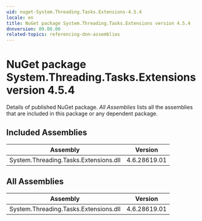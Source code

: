 ```yaml
---
uid: nuget-System.Threading.Tasks.Extensions-4.5.4
locale: en
title: NuGet package System.Threading.Tasks.Extensions version 4.5.4
dnnversion: 09.08.00
related-topics: referencing-dnn-assemblies
---
```


# NuGet package System.Threading.Tasks.Extensions version 4.5.4
Details of published NuGet package.
*All Assemblies* lists all the assemblies that are included in this package or any dependent package.

## Included Assemblies

|Assembly|Version|
|---|---|
|System.Threading.Tasks.Extensions.dll|4.6.28619.01|

## All Assemblies

|Assembly|Version|
|---|---|
|System.Threading.Tasks.Extensions.dll|4.6.28619.01|

